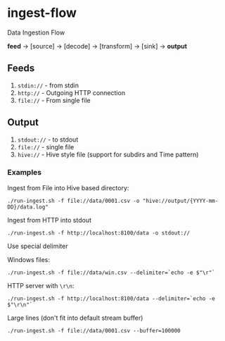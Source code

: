# ingest-flow

Data Ingestion Flow 

__feed__ -> [source] -> [decode] -> [transform] -> [sink] -> __output__

## Feeds

1. ```stdin://``` - from stdin
2. ```http://```  - Outgoing HTTP connection
3. ```file://```  - From single file

## Output

1. ```stdout://``` - to stdout
2. ```file://```   - single file
3. ```hive://```   - Hive style file (support for subdirs and Time pattern)


### Examples

Ingest from File into Hive based directory:

```
./run-ingest.sh -f file://data/0001.csv -o "hive://output/{YYYY-mm-DD}/data.log"
```

Ingest from HTTP into stdout

```
./run-ingest.sh -f http://localhost:8100/data -o stdout://
```

Use special delimiter

Windows files:
```
./run-ingest.sh -f file://data/win.csv --delimiter=`echo -e $"\r"`
```

HTTP server with `\r\n`:
```
./run-ingest.sh -f http://localhost:8100/data --delimiter=`echo -e $"\r\n"`
```

Large lines (don't fit into default stream buffer)

```
./run-ingest.sh -f file://data/0001.csv --buffer=100000
```


